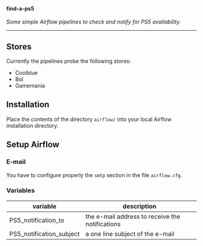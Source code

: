 #### find-a-ps5
<i>Some simple Airflow pipelines to check and notify for PS5 availability.</i>

- - -

## Stores

Currently the pipelines probe the following stores:

- Coolblue
- Bol
- Gamemania

## Installation 

Place the contents of the directory `airflow/` into your local Airflow installation directory.

## Setup Airflow

### E-mail

You have to configure properly the `smtp` section in the file `airflow.cfg`.

### Variables

| variable                 | description                                     |
|--------------------------|-------------------------------------------------|
| PS5_notification_to      | the e-mail address to receive the notifications | 
| PS5_notification_subject | a one line subject of the e-mail                |


